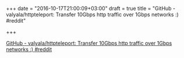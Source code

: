 +++
date = "2016-10-17T21:00:09+03:00"
draft = true
title = "GitHub - valyala/httpteleport: Transfer 10Gbps http traffic over 1Gbps networks :)  #reddit"

+++

<p><a href="https://t.co/gnNs0C9lPa">GitHub - valyala/httpteleport: Transfer 10Gbps http traffic over 1Gbps networks :)  #reddit</a></p>
